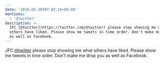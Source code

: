 ```yaml
---
date: '2019-02-28T07:02:16+00:00'
mentions:
  - '@twitter'
description: >-
  JFC [@twitter](https://twitter.com/@twitter) please stop showing me what
  others have liked. Please show me tweets in time order. Don't make me drop you
  as well as Facebook.
---
```

JFC [@twitter](https://twitter.com/@twitter) please stop showing me what others have liked. Please show me tweets in time order. Don't make me drop you as well as Facebook.
